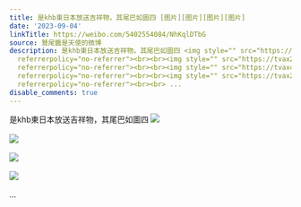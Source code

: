 ```yaml
---
title: 是khb東日本放送吉祥物，其尾巴如圖四 [图片][图片][图片][图片]
date: '2023-09-04'
linkTitle: https://weibo.com/5402554084/NhKqlDTbG
source: 鷲尾醬是天使的微博
description: 是khb東日本放送吉祥物，其尾巴如圖四 <img style="" src="https://tvax4.sinaimg.cn/large/005TCz76gy1hhkof6z2ksj30q816mn13.jpg"
  referrerpolicy="no-referrer"><br><br><img style="" src="https://tvax2.sinaimg.cn/large/005TCz76gy1hhkoeshxe9j30ux0n776u.jpg"
  referrerpolicy="no-referrer"><br><br><img style="" src="https://tvax4.sinaimg.cn/large/005TCz76gy1hhkoeu1mn1j31h20u0tcy.jpg"
  referrerpolicy="no-referrer"><br><br><img style="" src="https://tvax2.sinaimg.cn/large/005TCz76gy1hhkoeuxt6dj30hs0h0t97.jpg"
  referrerpolicy="no-referrer"><br><br> ...
disable_comments: true
---
```

是khb東日本放送吉祥物，其尾巴如圖四 <img style="" src="https://tvax4.sinaimg.cn/large/005TCz76gy1hhkof6z2ksj30q816mn13.jpg" referrerpolicy="no-referrer"><br><br><img style="" src="https://tvax2.sinaimg.cn/large/005TCz76gy1hhkoeshxe9j30ux0n776u.jpg" referrerpolicy="no-referrer"><br><br><img style="" src="https://tvax4.sinaimg.cn/large/005TCz76gy1hhkoeu1mn1j31h20u0tcy.jpg" referrerpolicy="no-referrer"><br><br><img style="" src="https://tvax2.sinaimg.cn/large/005TCz76gy1hhkoeuxt6dj30hs0h0t97.jpg" referrerpolicy="no-referrer"><br><br> ...